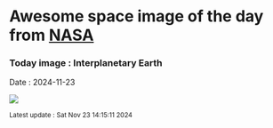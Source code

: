 
# Awesome space image of the day from [NASA](https://api.nasa.gov/)

### Today image : Interplanetary Earth
Date : 2024-11-23

![](https://apod.nasa.gov/apod/image/2411/earth_cassinimessenger_1024c.jpg)

<small>Latest update : Sat Nov 23 14:15:11 2024</small>
        